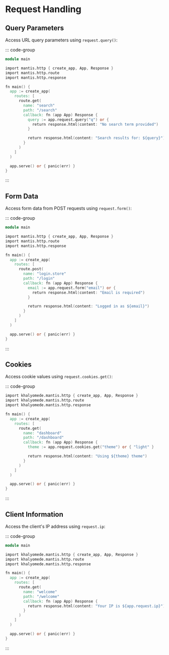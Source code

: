 # Request Handling

## Query Parameters

Access URL query parameters using `request.query()`:

::: code-group

```v [main.v]
module main

import mantis.http { create_app, App, Response }
import mantis.http.route
import mantis.http.response

fn main() {
  app := create_app(
    routes: [
      route.get(
        name: "search"
        path: "/search"
        callback: fn (app App) Response {
          query := app.request.query("q") or {
            return response.html(content: "No search term provided")
          }

          return response.html(content: "Search results for: ${query}")
        }
      )
    ]
  )

  app.serve() or { panic(err) }
}
```

:::

## Form Data

Access form data from POST requests using `request.form()`:

::: code-group

```v [main.v]
module main

import mantis.http { create_app, App, Response }
import mantis.http.route
import mantis.http.response

fn main() {
  app := create_app(
    routes: [
      route.post(
        name: "login.store"
        path: "/login"
        callback: fn (app App) Response {
          email := app.request.form("email") or {
            return response.html(content: "Email is required")
          }

          return response.html(content: "Logged in as ${email}")
        }
      )
    ]
  )

  app.serve() or { panic(err) }
}
```

:::

## Cookies

Access cookie values using `request.cookies.get()`:

::: code-group

```v [main.v]
import khalyomede.mantis.http { create_app, App, Response }
import khalyomede.mantis.http.route
import khalyomede.mantis.http.response

fn main() {
  app := create_app(
    routes: [
      route.get(
        name: "dashboard"
        path: "/dashboard"
        callback: fn (app App) Response {
          theme := app.request.cookies.get("theme") or { "light" }

          return response.html(content: "Using ${theme} theme")
        }
      )
    ]
  )

  app.serve() or { panic(err) }
}
```

:::

## Client Information

Access the client's IP address using `request.ip`:

::: code-group

```v [main.v]
module main

import khalyomede.mantis.http { create_app, App, Response }
import khalyomede.mantis.http.route
import khalyomede.mantis.http.response

fn main() {
  app := create_app(
    routes: [
      route.get(
        name: "welcome"
        path: "/welcome"
        callback: fn (app App) Response {
          return response.html(content: "Your IP is ${app.request.ip}")
        }
      )
    ]
  )

  app.serve() or { panic(err) }
}
```

:::
